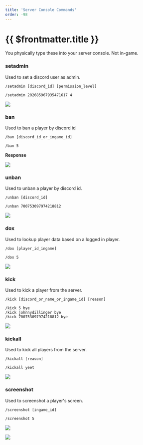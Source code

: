 ```yaml
---
title: 'Server Console Commands'
order: -98
---
```


# {{ $frontmatter.title }}

You physically type these into your server console. Not in-game.

### setadmin

Used to set a discord user as admin.

```
/setadmin [discord_id] [permission_level]
```

```
/setadmin 202685967935471617 4
```

![](https://i.imgur.com/rw2u1Xq.png)

### ban

Used to ban a player by discord id

```
/ban [discord_id_or_ingame_id]
```

```
/ban 5
```

**Response**

![](https://i.imgur.com/cG78QHW.png)

### unban

Used to unban a player by discord id.

```
/unban [discord_id]
```

```
/unban 700753097974218812
```

![](https://i.imgur.com/Pve8Tl1.png)

### dox

Used to lookup player data based on a logged in player.

```
/dox [player_id_ingame]
```

```
/dox 5
```

![](https://i.imgur.com/TlBD8Sv.png)

### kick

Used to kick a player from the server.

```
/kick [discord_or_name_or_ingame_id] [reason]
```

```
/kick 5 bye
/kick johnnydillinger bye
/kick 700753097974218812 bye
```

![](https://i.imgur.com/FMxQ1Dm.png)

### kickall

Used to kick all players from the server.

```
/kickall [reason]
```

```
/kickall yeet
```

![](https://i.imgur.com/FMxQ1Dm.png)

### screenshot

Used to screenshot a player's screen.

```
/screenshot [ingame_id]
```

```
/screenshot 5
```

![](https://i.imgur.com/KIemnca.png) 

![](https://i.imgur.com/l5rwSyu.png)
